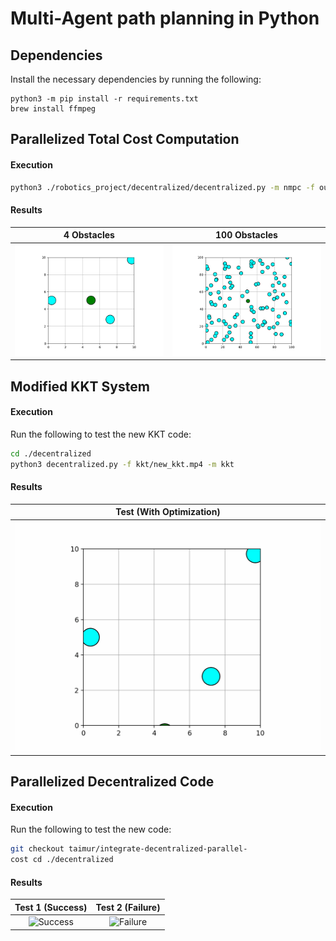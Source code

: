 # Multi-Agent path planning in Python

## Dependencies

Install the necessary dependencies by running the following:

```shell
python3 -m pip install -r requirements.txt
brew install ffmpeg
```

## Parallelized Total Cost Computation

#### Execution
```bash
python3 ./robotics_project/decentralized/decentralized.py -m nmpc -f output_animation_file_name.gif
```

#### Results

|            4 Obstacles            |            100 Obstacles            |
|:--------------------------------------:|:--------------------------------------:|
| ![Success](./decentralized/nmpc/4-obstacles.gif) | ![Success](./decentralized/nmpc/100-obstacles.gif)|

## Modified KKT System

#### Execution

Run the following to test the new KKT code:

```bash
cd ./decentralized
python3 decentralized.py -f kkt/new_kkt.mp4 -m kkt
```

#### Results

|            Test (With Optimization)            |
|:--------------------------------------:|
| ![Success](./decentralized/kkt/new_kkt.gif) | 

## Parallelized Decentralized Code

#### Execution

Run the following to test the new code:

```bash
git checkout taimur/integrate-decentralized-parallel-
cost cd ./decentralized
```

#### Results

|            Test 1 (Success)            |            Test 2 (Failure)            |
|:--------------------------------------:|:--------------------------------------:|
| ![Success](./centralized/sipp/results/success.gif) | ![Failure](./centralized/sipp/results/failure.gif)|
